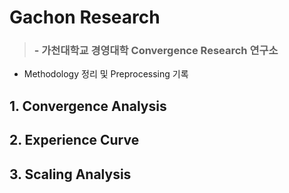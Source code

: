 # Gachon Research
>### - 가천대학교 경영대학 Convergence Research 연구소
- Methodology 정리 및 Preprocessing 기록

## 1. Convergence Analysis
## 2. Experience Curve
## 3. Scaling Analysis
